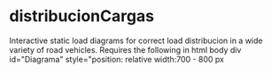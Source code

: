 # distribucionCargas
Interactive static load diagrams for correct load distribucion in a wide variety of road vehicles.
Requires the following in html body div id="Diagrama" style="position: relative width:700 - 800 px
